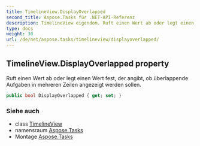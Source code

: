 ```yaml
---
title: TimelineView.DisplayOverlapped
second_title: Aspose.Tasks für .NET-API-Referenz
description: TimelineView eigendom. Ruft einen Wert ab oder legt einen Wert fest der angibt ob überlappende Aufgaben in mehreren Zeilen angezeigt werden sollen.
type: docs
weight: 30
url: /de/net/aspose.tasks/timelineview/displayoverlapped/
---
```

## TimelineView.DisplayOverlapped property

Ruft einen Wert ab oder legt einen Wert fest, der angibt, ob überlappende Aufgaben in mehreren Zeilen angezeigt werden sollen.

```csharp
public bool DisplayOverlapped { get; set; }
```

### Siehe auch

* class [TimelineView](../)
* namensraum [Aspose.Tasks](../../timelineview/)
* Montage [Aspose.Tasks](../../../)


